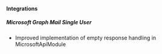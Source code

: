 
#### Integrations
##### Microsoft Graph Mail Single User
- Improved implementation of empty response handling in MicrosoftApiModule 
